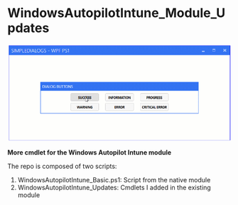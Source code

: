 # WindowsAutopilotIntune_Module_Updates
![alt text](https://github.com/damienvanrobaeys/SimpleDialogs_WPF_PS1/blob/master/GIF/simpledialog_basic.gif)

**More cmdlet for the Windows Autopilot Intune module**

The repo is composed of two scripts:
1. WindowsAutopilotIntune_Basic.ps1: Script from the native module
2. WindowsAutopilotIntune_Updates: Cmdlets I added in the existing module

